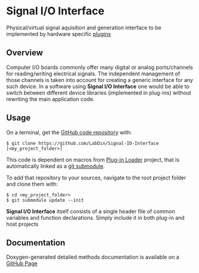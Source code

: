 # Signal I/O Interface
Physical/virtual signal aquisition and generation interface to be implemented by hardware specific [plugins](https://en.wikipedia.org/wiki/Plug-in_(computing))

## Overview

Computer I/O boards commonly offer many digital or analog ports/channels for reading/writing electrical signals. The independent management of those channels is taken into account for creating a generic interface for any such device. In a software using **Signal I/O Interface** one would be able to switch between different device libraries (implemented in plug-ins) without rewriting the main application code.

## Usage

On a terminal, get the [GitHub code repository](https://github.com/LabDin/Signal-IO-Interface) with:

    $ git clone https://github.com/LabDin/Signal-IO-Interface [<my_project_folder>]

This code is dependent on macros from [Plug-in Loader](https://github.com/LabDin/Plugin-Loader) project, that is automatically linked as a [git submodule](https://chrisjean.com/git-submodules-adding-using-removing-and-updating/).

To add that repository to your sources, navigate to the root project folder and clone them with:

    $ cd <my_project_folder>
    $ git submodule update --init

**Signal I/O Interface** itself consists of a single header file of common variables and function declarations. Simply include it in both plug-in and host projects

## Documentation

Doxygen-generated detailed methods documentation is available on a [GitHub Page](https://labdin.github.io/Signal-IO-Interface/classSIGNAL__IO__INTERFACE.html)
